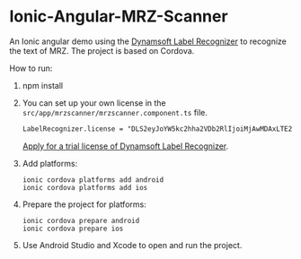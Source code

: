 # Ionic-Angular-MRZ-Scanner

An Ionic angular demo using the [Dynamsoft Label Recognizer](https://www.dynamsoft.com/label-recognition/overview/) to recognize the text of MRZ. The project is based on Cordova.

How to run:

1. npm install

2. You can set up your own license in the `src/app/mrzscanner/mrzscanner.component.ts` file.

   ```html
   LabelRecognizer.license = "DLS2eyJoYW5kc2hha2VDb2RlIjoiMjAwMDAxLTE2NDk4Mjk3OTI2MzUiLCJvcmdhbml6YXRpb25JRCI6IjIwMDAwMSIsInNlc3Npb25QYXNzd29yZCI6IndTcGR6Vm05WDJrcEQ5YUoifQ==";
   ```
   
   [Apply for a trial license of Dynamsoft Label Recognizer](https://www.dynamsoft.com/customer/license/trialLicense/?product=dlr).
   

3. Add platforms: 

   ```
   ionic cordova platforms add android
   ionic cordova platforms add ios
   ```
   
4. Prepare the project for platforms:

   ```
   ionic cordova prepare android
   ionic cordova prepare ios
   ```
   
5. Use Android Studio and Xcode to open and run the project.

